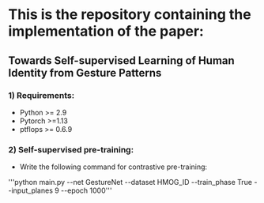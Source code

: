 # This is the repository containing the implementation of the paper: 
## Towards Self-supervised Learning of Human Identity from Gesture Patterns

### 1) Requirements:
* Python >= 2.9
* Pytorch >=1.13
* ptflops >= 0.6.9

### 2) Self-supervised pre-training:
* Write the following command for contrastive pre-training:

 '''python main.py --net GestureNet --dataset HMOG_ID --train_phase True --input_planes 9 --epoch 1000'''
 
